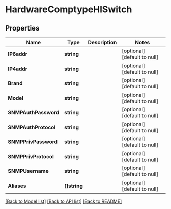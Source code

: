 # HardwareComptypeHlSwitch

## Properties
Name | Type | Description | Notes
------------ | ------------- | ------------- | -------------
**IP6addr** | **string** |  | [optional] [default to null]
**IP4addr** | **string** |  | [optional] [default to null]
**Brand** | **string** |  | [optional] [default to null]
**Model** | **string** |  | [optional] [default to null]
**SNMPAuthPassword** | **string** |  | [optional] [default to null]
**SNMPAuthProtocol** | **string** |  | [optional] [default to null]
**SNMPPrivPassword** | **string** |  | [optional] [default to null]
**SNMPPrivProtocol** | **string** |  | [optional] [default to null]
**SNMPUsername** | **string** |  | [optional] [default to null]
**Aliases** | **[]string** |  | [optional] [default to null]

[[Back to Model list]](../README.md#documentation-for-models) [[Back to API list]](../README.md#documentation-for-api-endpoints) [[Back to README]](../README.md)

